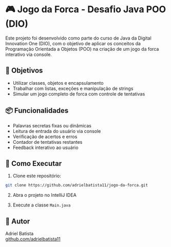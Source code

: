 # 🎮 Jogo da Forca - Desafio Java POO (DIO)

Este projeto foi desenvolvido como parte do curso de Java da Digital Innovation One (DIO), com o objetivo de aplicar os conceitos da Programação Orientada a Objetos (POO) na criação de um jogo da forca interativo via console.

## 🎯 Objetivos

- Utilizar classes, objetos e encapsulamento
- Trabalhar com listas, exceções e manipulação de strings
- Simular um jogo completo de forca com controle de tentativas

## 📦 Funcionalidades

- Palavras secretas fixas ou dinâmicas
- Leitura de entrada do usuário via console
- Verificação de acertos e erros
- Contador de tentativas restantes
- Feedback interativo ao usuário

## 🚀 Como Executar

1. Clone este repositório:
```bash
git clone https://github.com/adrielbatista11/jogo-da-forca.git
```

2. Abra o projeto no IntelliJ IDEA

3. Execute a classe `Main.java`

## 👤 Autor

Adriel Batista  
[github.com/adrielbatista11](https://github.com/adrielbatista11)
